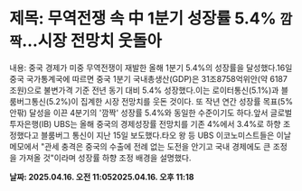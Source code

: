# **제목: 무역전쟁 속 中 1분기 성장률 5.4% `깜짝`…시장 전망치 웃돌아**

  내용: 중국 경제가 미중 무역전쟁이 재발한 올해 1분기 5.4%의 성장률을 달성했다.16일 중국 국가통계국에 따르면 중국 1분기 국내총생산(GDP)은 31조8758억위안(약 6187조원)으로 불변가격 기준 전년 동기 대비 5.4% 성장했다.이는 로이터통신(5.1%)과 블룸버그통신(5.2%)이 집계한 시장 전망치를 웃돈 것이다. 또 작년 연간 성장률 목표(5% 안팎) 달성을 이끈 4분기의 '깜짝' 성장률 5.4%와 동일한 수준이기도 하다.앞서 글로벌 투자은행(IB) UBS는 올해 중국의 경제성장률 전망치를 기존 4%에서 3.4%로 하향 조정했다고 블룸버그 통신이 지난 15일 보도했다.타오 왕 등 UBS 이코노미스트들은 이날 메모에서 "관세 충격은 중국의 수출에 전례 없는 도전을 안기고 국내 경제에도 큰 조정을 가져올 것"이라며 성장률 하향 조정 배경을 설명했다.

  **날짜: 2025.04.16. 오전 11:052025.04.16. 오후 11:18**